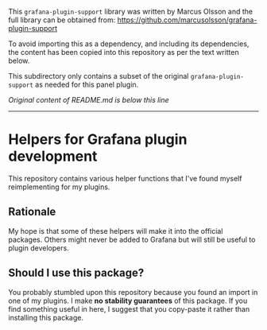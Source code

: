 This `grafana-plugin-support` library was written by Marcus Olsson 
and the full library can be obtained from: https://github.com/marcusolsson/grafana-plugin-support

To avoid importing this as a dependency, and including its dependencies, the content has been copied into this repository
as per the text written below.

This subdirectory only contains a subset of the original `grafana-plugin-support` as needed for this panel plugin.

_Original content of README.md is below this line_

---

# Helpers for Grafana plugin development

This repository contains various helper functions that I've found myself reimplementing for my plugins.

## Rationale

My hope is that some of these helpers will make it into the official packages. Others might never be added to Grafana but will still be useful to plugin developers.

## Should I use this package?

You probably stumbled upon this repository because you found an import in one of my plugins. I make **no stability guarantees** of this package. If you find something useful in here, I suggest that you copy-paste it rather than installing this package.
